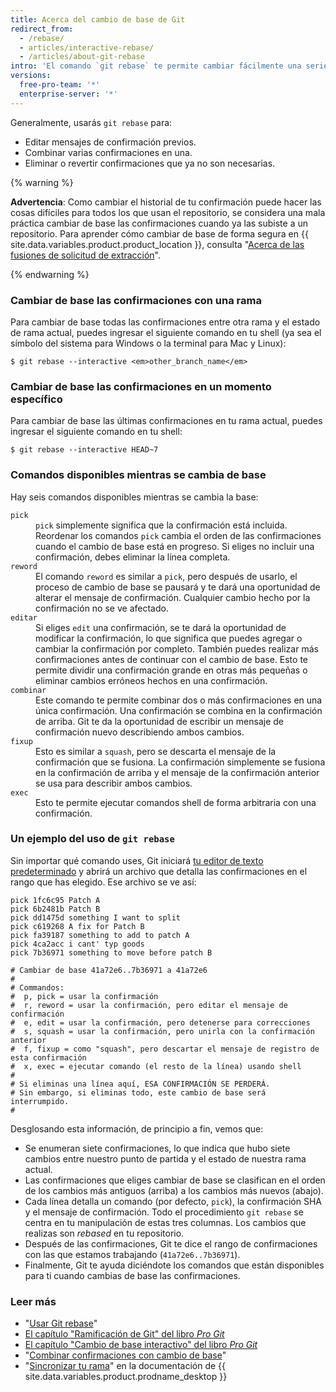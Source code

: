 ```yaml
---
title: Acerca del cambio de base de Git
redirect_from:
  - /rebase/
  - articles/interactive-rebase/
  - /articles/about-git-rebase
intro: 'El comando `git rebase` te permite cambiar fácilmente una serie de confirmaciones, modificando el historial de tu repositorio. Puedes reordenar, editar o combinar confirmaciones.'
versions:
  free-pro-team: '*'
  enterprise-server: '*'
---
```




Generalmente, usarás `git rebase` para:

* Editar mensajes de confirmación previos.
* Combinar varias confirmaciones en una.
* Eliminar o revertir confirmaciones que ya no son necesarias.

{% warning %}

**Advertencia**: Como cambiar el historial de tu confirmación puede hacer las cosas difíciles para todos los que usan el repositorio, se considera una mala práctica cambiar de base las confirmaciones cuando ya las subiste a un repositorio. Para aprender cómo cambiar de base de forma segura en {{ site.data.variables.product.product_location }}, consulta "[Acerca de las fusiones de solicitud de extracción](/articles/about-pull-request-merges)".

{% endwarning %}

### Cambiar de base las confirmaciones con una rama

Para cambiar de base todas las confirmaciones entre otra rama y el estado de rama actual, puedes ingresar el siguiente comando en tu shell (ya sea el símbolo del sistema para Windows o la terminal para Mac y Linux):

```shell
$ git rebase --interactive <em>other_branch_name</em>
```

### Cambiar de base las confirmaciones en un momento específico

Para cambiar de base las últimas confirmaciones en tu rama actual, puedes ingresar el siguiente comando en tu shell:

```shell
$ git rebase --interactive HEAD~7
```

### Comandos disponibles mientras se cambia de base

Hay seis comandos disponibles mientras se cambia la base:

<dl>
<dt><code>pick</code></dt>
<dd><code>pick</code> simplemente significa que la confirmación está incluida. Reordenar los comandos <code>pick</code> cambia el orden de las confirmaciones cuando el cambio de base está en progreso. Si eliges no incluir una confirmación, debes eliminar la línea completa. </dd>

<dt><code>reword</code></dt>
<dd>El comando <code>reword</code> es similar a <code>pick</code>, pero después de usarlo, el proceso de cambio de base se pausará y te dará una oportunidad de alterar el mensaje de confirmación. Cualquier cambio hecho por la confirmación no se ve afectado. </dd>

<dt><code>editar</code></dt>
<dd>Si eliges <code>edit</code> una confirmación, se te dará la oportunidad de modificar la confirmación, lo que significa que puedes agregar o cambiar la confirmación por completo. También puedes realizar más confirmaciones antes de continuar con el cambio de base. Esto te permite dividir una confirmación grande en otras más pequeñas o eliminar cambios erróneos hechos en una confirmación. </dd>

<dt><code>combinar</code></dt>
<dd>Este comando te permite combinar dos o más confirmaciones en una única confirmación. Una confirmación se combina en la confirmación de arriba. Git te da la oportunidad de escribir un mensaje de confirmación nuevo describiendo ambos cambios.</dd>

<dt><code>fixup</code></dt>
<dd>Esto es similar a <code>squash</code>, pero se descarta el mensaje de la confirmación que se fusiona. La confirmación simplemente se fusiona en la confirmación de arriba y el mensaje de la confirmación anterior se usa para describir ambos cambios.</dd>

<dt><code>exec</code></dt>
<dd>Esto te permite ejecutar comandos shell de forma arbitraria con una confirmación.</dd>
</dl>

### Un ejemplo del uso de `git rebase`

Sin importar qué comando uses, Git iniciará [tu editor de texto predeterminado](/articles/associating-text-editors-with-git) y abrirá un archivo que detalla las confirmaciones en el rango que has elegido. Ese archivo se ve así:

```
pick 1fc6c95 Patch A
pick 6b2481b Patch B
pick dd1475d something I want to split
pick c619268 A fix for Patch B
pick fa39187 something to add to patch A
pick 4ca2acc i cant' typ goods
pick 7b36971 something to move before patch B

# Cambiar de base 41a72e6..7b36971 a 41a72e6
#
# Commandos:
#  p, pick = usar la confirmación
#  r, reword = usar la confirmación, pero editar el mensaje de confirmación
#  e, edit = usar la confirmación, pero detenerse para correcciones
#  s, squash = usar la confirmación, pero unirla con la confirmación anterior
#  f, fixup = como "squash", pero descartar el mensaje de registro de esta confirmación
#  x, exec = ejecutar comando (el resto de la línea) usando shell
#
# Si eliminas una línea aquí, ESA CONFIRMACIÓN SE PERDERÁ.
# Sin embargo, si eliminas todo, este cambio de base será interrumpido.
#
```

Desglosando esta información, de principio a fin, vemos que:

- Se enumeran siete confirmaciones, lo que indica que hubo siete cambios entre nuestro punto de partida y el estado de nuestra rama actual.
- Las confirmaciones que eliges cambiar de base se clasifican en el orden de los cambios más antiguos (arriba) a los cambios más nuevos (abajo).
- Cada línea detalla un comando (por defecto, `pick`), la confirmación SHA y el mensaje de confirmación. Todo el procedimiento `git rebase` se centra en tu manipulación de estas tres columnas. Los cambios que realizas son *rebased* en tu repositorio.
- Después de las confirmaciones, Git te dice el rango de confirmaciones con las que estamos trabajando (`41a72e6..7b36971`).
- Finalmente, Git te ayuda diciéndote los comandos que están disponibles para ti cuando cambias de base las confirmaciones.

### Leer más

- "[Usar Git rebase](/articles/using-git-rebase)"
- [El capítulo "Ramificación de Git" del libro _Pro Git_](https://git-scm.com/book/en/Git-Branching-Rebasing)
- [El capítulo "Cambio de base interactivo" del libro _Pro Git_](https://git-scm.com/book/en/Git-Tools-Rewriting-History#_changing_multiple)
- "[Combinar confirmaciones con cambio de base](http://gitready.com/advanced/2009/02/10/squashing-commits-with-rebase.html)"
- "[Sincronizar tu rama](/desktop/contributing-to-projects/syncing-your-branch)" en la documentación de {{ site.data.variables.product.prodname_desktop }}
